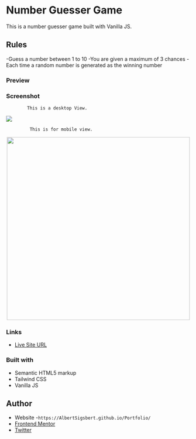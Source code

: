 # Number Guesser Game

This is a number guesser game built with Vanilla JS.

## Rules 
-Guess a number between 1 to 10 
-You are given a maximum of 3 chances
-Each time a random number is generated as the winning number

### Preview


### Screenshot

            This is a desktop View.

<img src="dist/img/loan-calc-desktop.png">

             This is for mobile view.

<p align="center">
   <img src="dist/img/loan-calc-mobile.png" height="500px">
  </p>
  
### Links

- [Live Site URL](https://albert-number-guesser.netlify.app/)

### Built with

- Semantic HTML5 markup
- Tailwind CSS
- Vanilla JS

## Author

- Website -`https://AlbertSigsbert.github.io/Portfolio/`
- [Frontend Mentor](https://www.frontendmentor.io/profile/AlbertSigsbert)
- [Twitter](https://twitter.com/albert_sigsbert)
